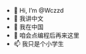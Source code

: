 - 👋 Hi, I’m @Wczzd
- 👀 我讲中文
- 🌱 我在中国
- 💞️ 咱会点编程后再来这里
- 📫 我只是个小学生

<!---
Wczzd/Wczzd is a ✨ special ✨ repository because its `README.md` (this file) appears on your GitHub profile.
You can click the Preview link to take a look at your changes.
--->
